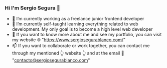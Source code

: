 ### Hi I'm Sergio Segura 👋



- 🔭 I’m currently working as a freelance junior frontend developer
- 🌱 I’m currently self-taught learning everything related to web development. My only goal is to become a high level web developer
- 💬 If you want to know more about me and see my portfolio, you can visit my website 🌐 "https://www.sergiosegurablanco.com/"
- 📫 If you want to collaborate or work together, you can contact me through my mentioned 👆 website 👆 and at the email 📧 "contacto@sergiosegurablanco.com"  

<!--
**ssegurab/ssegurab** is a ✨ _special_ ✨ repository because its `README.md` (this file) appears on your GitHub profile.

Here are some ideas to get you started:

 ...
- 👯 I’m looking to collaborate on ...
- 🤔 I’m looking for help with ...
- 😄 Pronouns: ...
- ⚡ Fun fact: ...
-->
